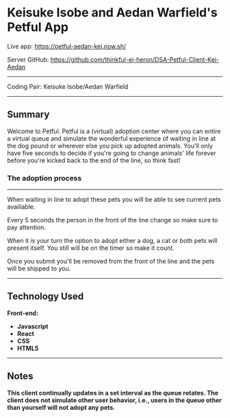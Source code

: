 # Keisuke Isobe and Aedan Warfield's Petful App

Live app: https://petful-aedan-kei.now.sh/

Server GitHub: https://github.com/thinkful-ei-heron/DSA-Petful-Client-Kei-Aedan

---------------

Coding Pair: Keisuke Isobe/Aedan Warfield

---------------

## Summary

Welcome to Petful. Petful is a (virtual) adoption center where you can entire a virtual queue
and simulate the wonderful experience of waiting in line at the dog pound or wherever else you 
pick up adopted animals. You'll only have five seconds to decide if you're going to change animals'
life forever before you're kicked back to the end of the line, so think fast!


### The adoption process
----------------
<p>When waiting in line to adopt these pets you will be able to see current pets availiable.</p>
<p>Every 5 seconds the person in the front of the line change so make sure to pay attention.</p>
<p>When it is your turn the option to adopt either a dog, a cat or both pets will present itself. You still will be on the timer so make it count.</p>
<p>Once you submit you'll be removed from the front of the line and the pets will be shipped to you.</p>

----------------------------------

## Technology Used

<b>Front-end:<b>
<ul>
  <li>Javascript</li>
  <li>React</li>
  <li>CSS</li>
  <li>HTML5</li>
</ul>

----------------------------------

## Notes

This client continually updates in a set interval as the queue rotates. The client does not simulate other 
user behavior, i.e., users in the queue other than yourself will not adopt any pets. 




